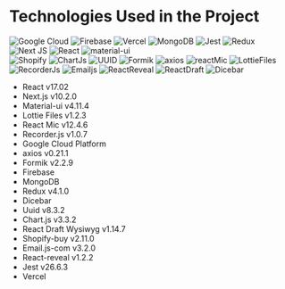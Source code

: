 # Technologies Used in the Project

![Google Cloud](https://img.shields.io/badge/GoogleCloud-%234285F4.svg?style=for-the-badge&logo=google-cloud&logoColor=white) 
![Firebase](https://img.shields.io/badge/firebase-%23039BE5.svg?style=for-the-badge&logo=firebase)
![Vercel](https://img.shields.io/badge/vercel-%23000000.svg?style=for-the-badge&logo=vercel&logoColor=white)
![MongoDB](https://img.shields.io/badge/MongoDB-%234ea94b.svg?style=for-the-badge&logo=mongodb&logoColor=white)
![Jest](https://img.shields.io/badge/-jest-%23C21325?style=for-the-badge&logo=jest&logoColor=white)
![Redux](https://img.shields.io/badge/redux-%23593d88.svg?style=for-the-badge&logo=redux&logoColor=white)
![Next JS](https://img.shields.io/badge/nextjs-%23000000.svg?style=for-the-badge&logo=next.js&logoColor=white)
![React](https://img.shields.io/badge/react-%2320232a.svg?style=for-the-badge&logo=react&logoColor=%2361DAFB)
![material-ui](https://img.shields.io/badge/Material--UI-0081CB?style=for-the-badge&logo=material-ui&logoColor=white)
<br />
![Shopify](https://img.shields.io/badge/shopifybuy-v2.11.0-green.svg)
![ChartJs](https://img.shields.io/badge/Chartjs-v3.3.2-green.svg)
![UUID](https://img.shields.io/badge/uuid-8.3.2-green.svg)
![Formik](https://img.shields.io/badge/formik-2.2.9-green.svg)
![axios](https://img.shields.io/badge/axios-0.21.1-green.svg)
![reactMic](https://img.shields.io/badge/reactmic-12.4.6-green.svg)
![LottieFiles](https://img.shields.io/badge/lottieFiles-1.2.3-green.svg)
![RecorderJs](https://img.shields.io/badge/recorderJs-1.0.7-green.svg)
![Emailjs](https://img.shields.io/badge/emailJs-3.2.0-green.svg)
![ReactReveal](https://img.shields.io/badge/reactreveal-1.2.2-green.svg)
![ReactDraft](https://img.shields.io/badge/ReactDraftWysiwyg-v1.14.7-green.svg)
![Dicebar](https://img.shields.io/badge/dicebar-1-green.svg)


- React v17.02 
- Next.js v10.2.0  
- Material-ui v4.11.4  
- Lottie Files v1.2.3 
- React Mic v12.4.6
- Recorder.js v1.0.7 
- Google Cloud Platform 
- axios v0.21.1 
- Formik v2.2.9 
- Firebase 
- MongoDB 
- Redux v4.1.0  
- Dicebar
- Uuid v8.3.2 
- Chart.js v3.3.2 
- React Draft Wysiwyg v1.14.7 
- Shopify-buy v2.11.0 
- Email.js-com v3.2.0 
- React-reveal v1.2.2 
- Jest v26.6.3 
- Vercel 
